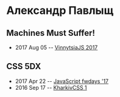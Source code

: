# Александр Павлыщ

## Machines Must Suffer!
- 2017 Aug 05 -- [VinnytsiaJS 2017](https://www.youtube.com/watch?v=4WLuNX2lPx0)    
## CSS 5DX
- 2017 Apr 22 -- [JavaScript fwdays &#39;17](https://frameworksdays.com/event/js-frameworks-day-2017/review/css-5dx)    
- 2016 Sep 17 -- [KharkivCSS 1](https://www.youtube.com/watch?v=63NxPTZ0Oxs)    
